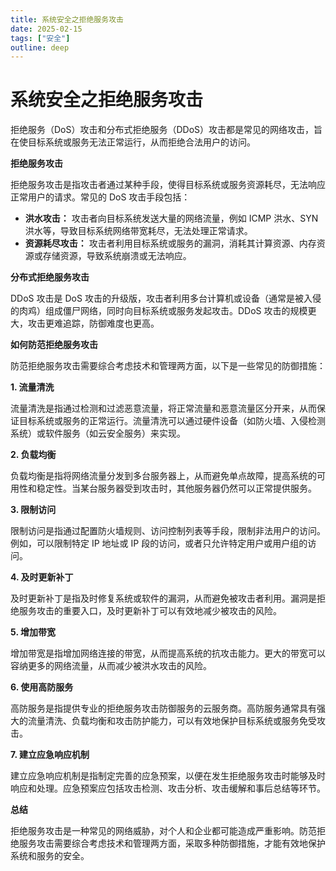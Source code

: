 ```yaml
---
title: 系统安全之拒绝服务攻击
date: 2025-02-15
tags: ["安全"]
outline: deep
---
```

# 系统安全之拒绝服务攻击

<PostMeta />

拒绝服务（DoS）攻击和分布式拒绝服务（DDoS）攻击都是常见的网络攻击，旨在使目标系统或服务无法正常运行，从而拒绝合法用户的访问。

**拒绝服务攻击**

拒绝服务攻击是指攻击者通过某种手段，使得目标系统或服务资源耗尽，无法响应正常用户的请求。常见的 DoS 攻击手段包括：

* **洪水攻击：** 攻击者向目标系统发送大量的网络流量，例如 ICMP 洪水、SYN 洪水等，导致目标系统网络带宽耗尽，无法处理正常请求。
* **资源耗尽攻击：** 攻击者利用目标系统或服务的漏洞，消耗其计算资源、内存资源或存储资源，导致系统崩溃或无法响应。

**分布式拒绝服务攻击**

DDoS 攻击是 DoS 攻击的升级版，攻击者利用多台计算机或设备（通常是被入侵的肉鸡）组成僵尸网络，同时向目标系统或服务发起攻击。DDoS 攻击的规模更大，攻击更难追踪，防御难度也更高。

**如何防范拒绝服务攻击**

防范拒绝服务攻击需要综合考虑技术和管理两方面，以下是一些常见的防御措施：

**1. 流量清洗**

流量清洗是指通过检测和过滤恶意流量，将正常流量和恶意流量区分开来，从而保证目标系统或服务的正常运行。流量清洗可以通过硬件设备（如防火墙、入侵检测系统）或软件服务（如云安全服务）来实现。

**2. 负载均衡**

负载均衡是指将网络流量分发到多台服务器上，从而避免单点故障，提高系统的可用性和稳定性。当某台服务器受到攻击时，其他服务器仍然可以正常提供服务。

**3. 限制访问**

限制访问是指通过配置防火墙规则、访问控制列表等手段，限制非法用户的访问。例如，可以限制特定 IP 地址或 IP 段的访问，或者只允许特定用户或用户组的访问。

**4. 及时更新补丁**

及时更新补丁是指及时修复系统或软件的漏洞，从而避免被攻击者利用。漏洞是拒绝服务攻击的重要入口，及时更新补丁可以有效地减少被攻击的风险。

**5. 增加带宽**

增加带宽是指增加网络连接的带宽，从而提高系统的抗攻击能力。更大的带宽可以容纳更多的网络流量，从而减少被洪水攻击的风险。

**6. 使用高防服务**

高防服务是指提供专业的拒绝服务攻击防御服务的云服务商。高防服务通常具有强大的流量清洗、负载均衡和攻击防护能力，可以有效地保护目标系统或服务免受攻击。

**7. 建立应急响应机制**

建立应急响应机制是指制定完善的应急预案，以便在发生拒绝服务攻击时能够及时响应和处理。应急预案应包括攻击检测、攻击分析、攻击缓解和事后总结等环节。

**总结**

拒绝服务攻击是一种常见的网络威胁，对个人和企业都可能造成严重影响。防范拒绝服务攻击需要综合考虑技术和管理两方面，采取多种防御措施，才能有效地保护系统和服务的安全。

<PostNav />
